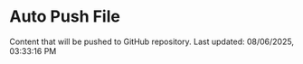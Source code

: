 # Auto Push File

Content that will be pushed to GitHub repository.
Last updated: 08/06/2025, 03:33:16 PM